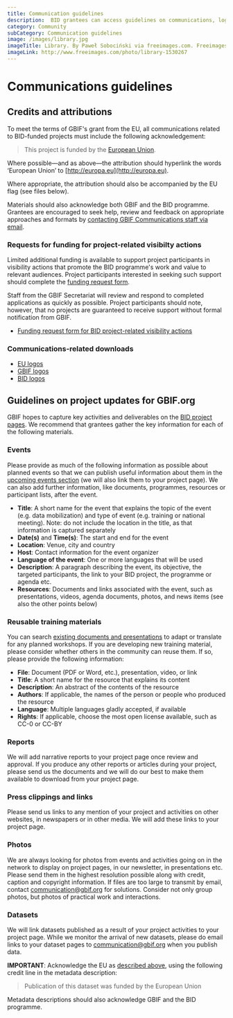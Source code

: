```yaml
---
title: Communication guidelines
description:  BID grantees can access guidelines on communications, logos, credits and attribution.
category: Community
subCategory: Communication guidelines
image: /images/library.jpg
imageTitle: Library. By Paweł Sobociński via freeimages.com. Freeimages content license.
imageLink: http://www.freeimages.com/photo/library-1530267
---
```

# Communications guidelines

## <a name="credits"></a>Credits and attributions

To meet the terms of GBIF's grant from the EU, all communications related to BID-funded projects must include the following acknowledgement: 

> This project is funded by the [European Union](http://europa.eu).

Where possible—and as above—the attribution should hyperlink the words ‘European Union’ to [http://europa.eu](http://europa.eu). 

Where appropriate, the attribution should also be accompanied by the EU flag (see files below). 

Materials should also acknowledge both GBIF and the BID programme. Grantees are encouraged to seek help, review and feedback on appropriate approaches and formats by [contacting GBIF Communications staff via email](mailto:communication@gbif.org).

### Requests for funding for project-related visibilty actions 

Limited additional funding is available to support project participants in visibility actions that promote the BID programme's work and value to relevant audiences. Project participants interested in seeking such support should complete the [funding request form](http://bid.gbif.org/raw/funding-application-for-BID-visibility-action.docx). 

Staff from the GBIF Secretariat will review and respond to completed applications as quickly as possible. Project participants should note, however, that no projects are guaranteed to receive support without formal notification from GBIF.

+ [Funding request form for BID project-related visibility actions](http://bid.gbif.org/raw/funding-application-for-BID-visibility-action.docx)

### Communications-related downloads
+ [EU logos](http://bid.gbif.org/raw/eu-flags.zip)
+ [GBIF logos](http://gbif.org/logos)
+ [BID logos](http://bid.gbif.org/raw/BID-logos.zip)

## Guidelines on project updates for GBIF.org

GBIF hopes to capture key activities and deliverables on the [BID project pages](http://gbif.org/programme/bid/all-projects). We recommend that grantees gather the key information for each of the following materials. 

### Events

Please provide as much of the following information as possible about planned events so that we can publish useful information about them in the [upcoming events section](http://www.gbif.org/newsroom/events/upcoming) (we will also  link them to your project page). We can also add further information, like documents, programmes, resources or participant lists, after the event.

+ **Title**: A short name for the event that explains the topic of the event (e.g. data mobilization) and type of event (e.g. training or national meeting). Note: do not include the location in the title, as that information is captured separately
+ **Date(s)** and **Time(s)**: The start and end for the event
+ **Location**: Venue, city and country
+ **Host**: Contact information for the event organizer
+ **Language of the event**: One or more languages that will be used
+ **Description**: A paragraph describing the event, its objective, the targeted participants, the link to your BID project, the programme or agenda etc.
+ **Resources**: Documents and links associated with the event, such as presentations, videos, agenda documents, photos, and news items (see also the other points below)

### Reusable training materials
You can search [existing documents and presentations](http://www.gbif.org/resources) to adapt or translate for any planned workshops. If you are developing new training material, please consider whether others in the community can reuse them. If so, please  provide the following information:

+ **File**: Document (PDF or Word, etc.), presentation, video, or link 
+ **Title**: A short name for the resource that explains its content
+ **Description**: An abstract of the contents of the resource
+ **Authors**: If applicable, the names of the person or people who produced the resource
+ **Language**: Multiple languages gladly accepted, if available
+ **Rights**: If applicable, choose the most open license available, such as CC-0 or CC-BY

### Reports
We will add narrative reports to your project page once review and approval. If you produce any other reports or articles during your project, please send us the documents and we will do our best to make them available to download from your project page.

### Press clippings and links
Please send us links to any mention of your project and activities on other websites, in newspapers or in other media. We will add these links to your project page.

### Photos
We are always looking for photos from events and activities going on in the network to display on project pages, in our newsletter, in presentations etc. Please send them in the highest resolution possible along with credit, caption and copyright information. If files are too large to transmit by email, contact [communication@gbif.org](mailto:communication@gbif.org) for solutions. Consider not only group photos, but photos of practical work and interactions.

### Datasets
We will link datasets published as a result of your project activities to your project page. While we monitor the arrival of new datasets, please do email links to your dataset pages to [communication@gbif.org](mailto:communication@gbif.org) when you publish data. 

**IMPORTANT**: Acknowledge the EU as [described above](credits), using the following credit line in the metadata description: 

> Publication of this dataset was funded by the European Union

Metadata descriptions should also acknowledge GBIF and the BID programme.